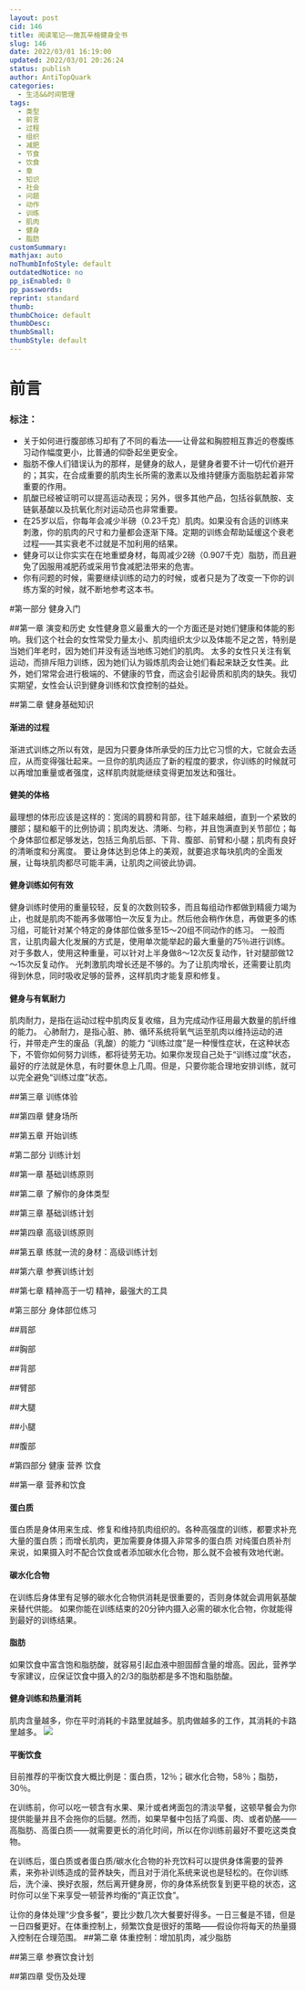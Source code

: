 ```yaml
---
layout: post
cid: 146
title: 阅读笔记——施瓦辛格健身全书
slug: 146
date: 2022/03/01 16:19:00
updated: 2022/03/01 20:26:24
status: publish
author: AntiTopQuark
categories: 
  - 生活&&时间管理
tags: 
  - 类型
  - 前言
  - 过程
  - 组织
  - 减肥
  - 节食
  - 饮食
  - 章
  - 知识
  - 社会
  - 问题
  - 动作
  - 训练
  - 肌肉
  - 健身
  - 脂肪
customSummary: 
mathjax: auto
noThumbInfoStyle: default
outdatedNotice: no
pp_isEnabled: 0
pp_passwords: 
reprint: standard
thumb: 
thumbChoice: default
thumbDesc: 
thumbSmall: 
thumbStyle: default
---
```



# 前言
### 标注：
- 关于如何进行腹部练习却有了不同的看法——让骨盆和胸腔相互靠近的卷腹练习动作幅度更小，比普通的仰卧起坐更安全。
- 脂肪不像人们错误认为的那样，是健身的敌人，是健身者要不计一切代价避开的；其实，在合成重要的肌肉生长所需的激素以及维持健康方面脂肪起着非常重要的作用。
- 肌酸已经被证明可以提高运动表现；另外，很多其他产品，包括谷氨酰胺、支链氨基酸以及抗氧化剂对运动员也非常重要。
- 在25岁以后，你每年会减少半磅（0.23千克）肌肉。如果没有合适的训练来刺激，你的肌肉的尺寸和力量都会逐渐下降。定期的训练会帮助延缓这个衰老过程——其实衰老不过就是不加利用的结果。
- 健身可以让你实实在在地重塑身材，每周减少2磅（0.907千克）脂肪，而且避免了因服用减肥药或采用节食减肥法带来的危害。
- 你有问题的时候，需要继续训练的动力的时候，或者只是为了改变一下你的训练方案的时候，就不断地参考这本书。

#第一部分 健身入门

##第一章 演变和历史
女性健身意义最重大的一个方面还是对她们健康和体能的影响。我们这个社会的女性常受力量太小、肌肉组织太少以及体能不足之苦，特别是当她们年老时，因为她们并没有适当地练习她们的肌肉。
太多的女性只关注有氧运动，而排斥阻力训练，因为她们认为锻炼肌肉会让她们看起来缺乏女性美。此外，她们常常会进行极端的、不健康的节食，而这会引起骨质和肌肉的缺失。我切实期望，女性会认识到健身训练和饮食控制的益处。

##第二章 健身基础知识
#### 渐进的过程
渐进式训练之所以有效，是因为只要身体所承受的压力比它习惯的大，它就会去适应，从而变得强壮起来。一旦你的肌肉适应了新的程度的要求，你训练的时候就可以再增加重量或者强度，这样肌肉就能继续变得更加发达和强壮。
#### 健美的体格
最理想的体形应该是这样的：宽阔的肩膀和背部，往下越来越细，直到一个紧致的腰部；腿和躯干的比例协调；肌肉发达、清晰、匀称，并且饱满直到关节部位；每个身体部位都足够发达，包括三角肌后部、下背、腹部、前臂和小腿；肌肉有良好的清晰度和分离度。
要让身体达到总体上的美观，就要追求每块肌肉的全面发展，让每块肌肉都尽可能丰满，让肌肉之间彼此协调。
#### 健身训练如何有效
健身训练时使用的重量较轻，反复的次数则较多，而且每组动作都做到精疲力竭为止，也就是肌肉不能再多做哪怕一次反复为止。然后他会稍作休息，再做更多的练习组，可能针对某个特定的身体部位做多至15～20组不同动作的练习。
一般而言，让肌肉最大化发展的方式是，使用单次能举起的最大重量的75％进行训练。对于多数人，使用这种重量，可以针对上半身做8～12次反复动作，针对腿部做12～15次反复动作。
光刺激肌肉增长还是不够的。为了让肌肉增长，还需要让肌肉得到休息，同时吸收足够的营养，这样肌肉才能复原和修复。
#### 健身与有氧耐力
肌肉耐力，是指在运动过程中肌肉反复收缩，且为完成动作征用最大数量的肌纤维的能力。
心肺耐力，是指心脏、肺、循环系统将氧气运至肌肉以维持运动的进行，并带走产生的废品（乳酸）的能力
“训练过度”是一种慢性症状，在这种状态下，不管你如何努力训练，都将徒劳无功。如果你发现自己处于“训练过度”状态，最好的疗法就是休息，有时要休息上几周。但是，只要你能合理地安排训练，就可以完全避免“训练过度”状态。

##第三章 训练体验

##第四章 健身场所

##第五章 开始训练

#第二部分 训练计划

##第一章 基础训练原则

##第二章 了解你的身体类型

##第三章 基础训练计划

##第四章 高级训练原则

##第五章 练就一流的身材：高级训练计划

##第六章 参赛训练计划

##第七章 精神高于一切 精神，最强大的工具

#第三部分 身体部位练习

##肩部

##胸部

##背部

##臂部

##大腿

##小腿

##腹部

#第四部分 健康 营养 饮食

##第一章 营养和饮食
#### 蛋白质
蛋白质是身体用来生成、修复和维持肌肉组织的。各种高强度的训练，都要求补充大量的蛋白质；而增长肌肉，更加需要身体摄入非常多的蛋白质
对纯蛋白质补剂来说，如果摄入时不配合饮食或者添加碳水化合物，那么就不会被有效地代谢。
#### 碳水化合物
在训练后身体里有足够的碳水化合物供消耗是很重要的，否则身体就会调用氨基酸来替代供能。
如果你能在训练结束的20分钟内摄入必需的碳水化合物，你就能得到最好的训练结果。
#### 脂肪
如果饮食中富含饱和脂肪酸，就容易引起血液中胆固醇含量的增高。因此，营养学专家建议，应保证饮食中摄入的2/3的脂肪都是多不饱和脂肪酸。
#### 健身训练和热量消耗
肌肉含量越多，你在平时消耗的卡路里就越多。肌肉做越多的工作，其消耗的卡路里越多。
![](http://www.sukidesu.top/usr/uploads/2022/03/4073542914.png)
#### 平衡饮食
目前推荐的平衡饮食大概比例是：蛋白质，12％；碳水化合物，58％；脂肪，30％。

在训练前，你可以吃一顿含有水果、果汁或者烤面包的清淡早餐，这顿早餐会为你提供能量并且不会拖你的后腿。然而，如果早餐中包括了鸡蛋、肉、或者奶酪——高脂肪、高蛋白质——就需要更长的消化时间，所以在你训练前最好不要吃这类食物。

在训练后，蛋白质或者蛋白质/碳水化合物的补充饮料可以提供身体需要的营养素，来弥补训练造成的营养缺失，而且对于消化系统来说也是轻松的。在你训练后，洗个澡、换好衣服，然后离开健身房，你的身体系统恢复到更平稳的状态，这时你可以坐下来享受一顿营养均衡的“真正饮食”。

让你的身体处理“少食多餐”，要比少数几次大餐要好得多。一日三餐是不错，但是一日四餐更好。在体重控制上，频繁饮食是很好的策略——假设你将每天的热量摄入控制在合理范围。
##第二章 体重控制：增加肌肉，减少脂肪

##第三章 参赛饮食计划

##第四章 受伤及处理

